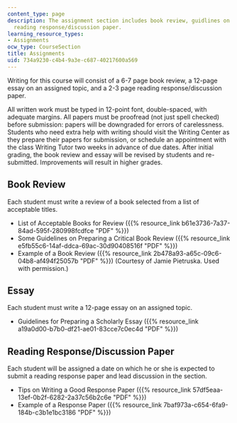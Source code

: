 ```yaml
---
content_type: page
description: The assignment section includes book review, guidlines on essay, and
  reading response/discussion paper.
learning_resource_types:
- Assignments
ocw_type: CourseSection
title: Assignments
uid: 734a9230-c4b4-9a3e-c687-40217600a569
---
```


Writing for this course will consist of a 6-7 page book review, a 12-page essay on an assigned topic, and a 2-3 page reading response/discussion paper.

All written work must be typed in 12-point font, double-spaced, with adequate margins. All papers must be proofread (not just spell checked) before submission: papers will be downgraded for errors of carelessness. Students who need extra help with writing should visit the Writing Center as they prepare their papers for submission, or schedule an appointment with the class Writing Tutor two weeks in advance of due dates. After initial grading, the book review and essay will be revised by students and re-submitted. Improvements will result in higher grades.

Book Review
-----------

Each student must write a review of a book selected from a list of acceptable titles.

*   List of Acceptable Books for Review ({{% resource_link b61e3736-7a37-84ad-595f-280998fcdfce "PDF" %}})
*   Some Guidelines on Preparing a Critical Book Review ({{% resource_link e5fb55c6-14af-ddca-69ac-30d90408516f "PDF" %}})
*   Example of a Book Review ({{% resource_link 2b478a93-a65c-09c6-04b8-af494f25057b "PDF" %}}) (Courtesy of Jamie Pietruska. Used with permission.)

Essay
-----

Each student must write a 12-page essay on an assigned topic.

*   Guidelines for Preparing a Scholarly Essay ({{% resource_link a19a0d00-b7b0-df21-ae01-83cce7c0ec4d "PDF" %}})

Reading Response/Discussion Paper
---------------------------------

Each student will be assigned a date on which he or she is expected to submit a reading response paper and lead discussion in the section.

*   Tips on Writing a Good Response Paper ({{% resource_link 57df5eaa-13ef-0b2f-6282-2a37c56b2c6e "PDF" %}})
*   Example of a Response Paper ({{% resource_link 7baf973a-c654-6fa9-184b-c3b1e1bc3186 "PDF" %}})
